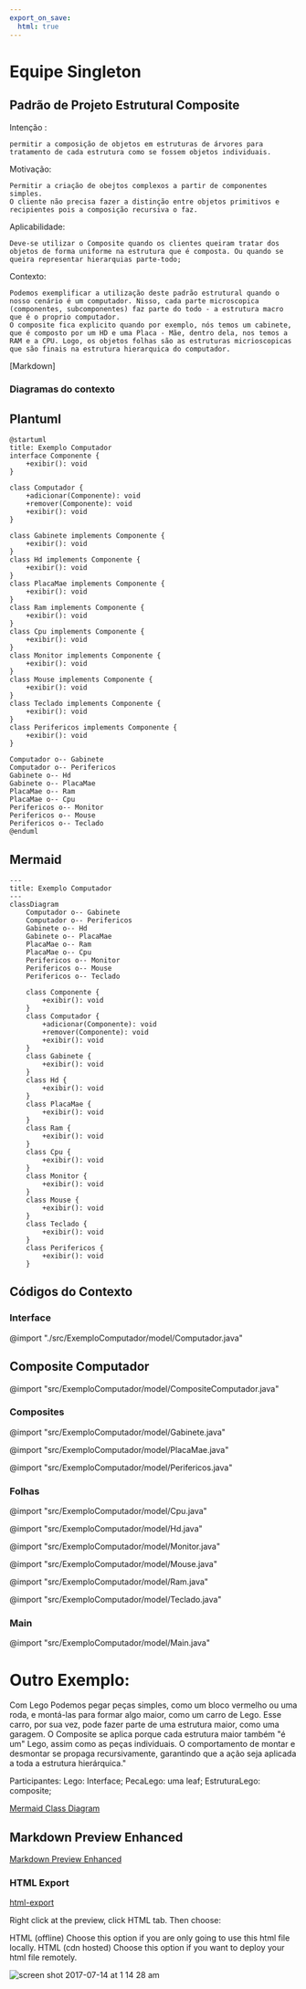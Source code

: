 ```yaml
---
export_on_save:
  html: true
---
```


# Equipe Singleton

## Padrão de Projeto Estrutural Composite 
Intenção :

    permitir a composição de objetos em estruturas de árvores para tratamento de cada estrutura como se fossem objetos individuais.

Motivação:

    Permitir a criação de obejtos complexos a partir de componentes simples. 
    O cliente não precisa fazer a distinção entre objetos primitivos e recipientes pois a composição recursiva o faz.

Aplicabilidade:

    Deve-se utilizar o Composite quando os clientes queiram tratar dos objetos de forma uniforme na estrutura que é composta. Ou quando se queira representar hierarquias parte-todo;

Contexto:

    Podemos exemplificar a utilização deste padrão estrutural quando o nosso cenário é um computador. Nisso, cada parte microscopica (componentes, subcomponentes) faz parte do todo - a estrutura macro que é o proprio computador. 
    O composite fica explicito quando por exemplo, nós temos um cabinete, que é composto por um HD e uma Placa - Mãe, dentro dela, nos temos a RAM e a CPU. Logo, os objetos folhas são as estruturas micrioscopicas que são finais na estrutura hierarquica do computador.

[Markdown]

### Diagramas do contexto 
## Plantuml

```plantuml {align="center"}
@startuml
title: Exemplo Computador
interface Componente {
    +exibir(): void
}

class Computador {
    +adicionar(Componente): void
    +remover(Componente): void
    +exibir(): void
}

class Gabinete implements Componente {
    +exibir(): void
}
class Hd implements Componente {
    +exibir(): void
}
class PlacaMae implements Componente {
    +exibir(): void
}
class Ram implements Componente {
    +exibir(): void
}
class Cpu implements Componente {
    +exibir(): void
}
class Monitor implements Componente {
    +exibir(): void
}
class Mouse implements Componente {
    +exibir(): void
}
class Teclado implements Componente {
    +exibir(): void
}
class Perifericos implements Componente {
    +exibir(): void
}

Computador o-- Gabinete
Computador o-- Perifericos
Gabinete o-- Hd
Gabinete o-- PlacaMae
PlacaMae o-- Ram
PlacaMae o-- Cpu
Perifericos o-- Monitor
Perifericos o-- Mouse
Perifericos o-- Teclado
@enduml
```

## Mermaid

```mermaid {align="center"}
---
title: Exemplo Computador
---
classDiagram
    Computador o-- Gabinete
    Computador o-- Perifericos
    Gabinete o-- Hd
    Gabinete o-- PlacaMae
    PlacaMae o-- Ram
    PlacaMae o-- Cpu
    Perifericos o-- Monitor
    Perifericos o-- Mouse
    Perifericos o-- Teclado

    class Componente {
        +exibir(): void
    }
    class Computador {
        +adicionar(Componente): void
        +remover(Componente): void
        +exibir(): void
    }
    class Gabinete {
        +exibir(): void
    }
    class Hd {
        +exibir(): void
    }
    class PlacaMae {
        +exibir(): void
    }
    class Ram {
        +exibir(): void
    }
    class Cpu {
        +exibir(): void
    }
    class Monitor {
        +exibir(): void
    }
    class Mouse {
        +exibir(): void
    }
    class Teclado {
        +exibir(): void
    }
    class Perifericos {
        +exibir(): void
    }
```

## Códigos do Contexto

### Interface

@import "./src/ExemploComputador/model/Computador.java"

## Composite Computador

@import "src/ExemploComputador/model/CompositeComputador.java"

### Composites

@import "src/ExemploComputador/model/Gabinete.java"

@import "src/ExemploComputador/model/PlacaMae.java"

@import "src/ExemploComputador/model/Perifericos.java"

### Folhas 

@import "src/ExemploComputador/model/Cpu.java"

@import "src/ExemploComputador/model/Hd.java"

@import "src/ExemploComputador/model/Monitor.java"

@import "src/ExemploComputador/model/Mouse.java"

@import "src/ExemploComputador/model/Ram.java"

@import "src/ExemploComputador/model/Teclado.java"

### Main


@import "src/ExemploComputador/model/Main.java"


# Outro Exemplo:
Com Lego Podemos pegar peças simples, como um bloco vermelho ou uma roda, e montá-las para formar algo maior, como um carro de Lego. Esse carro, por sua vez, pode fazer parte de uma estrutura maior, como uma garagem.
O Composite se aplica porque cada estrutura maior também "é um" Lego, assim como as peças individuais. O comportamento de montar e desmontar se propaga recursivamente, garantindo que a ação seja aplicada a toda a estrutura hierárquica."

Participantes:
Lego: Interface;
PecaLego: uma leaf;
EstruturaLego: composite;


[Mermaid Class Diagram](https://mermaid.js.org/syntax/classDiagram.html)


## Markdown Preview Enhanced

[Markdown Preview Enhanced](https://shd101wyy.github.io/markdown-preview-enhanced/#/)




### HTML Export

[html-export](https://shd101wyy.github.io/markdown-preview-enhanced/#/html?id=html-export)


Right click at the preview, click HTML tab.
Then choose:

HTML (offline) Choose this option if you are only going to use this html file locally.
HTML (cdn hosted) Choose this option if you want to deploy your html file remotely.

![screen shot 2017-07-14 at 1 14 28 am](https://user-images.githubusercontent.com/1908863/28200455-d5a12d60-6831-11e7-8572-91d3845ce8cf.png)